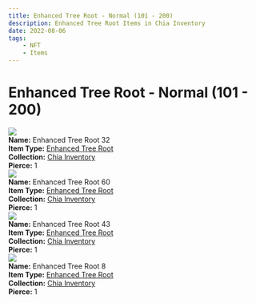 ```yaml
---
title: Enhanced Tree Root - Normal (101 - 200)
description: Enhanced Tree Root Items in Chia Inventory
date: 2022-08-06
tags:
    - NFT
    - Items
---
```


# Enhanced Tree Root - Normal (101 - 200)
<div class="item_thumbnail">
<a href="../../../Weapon/Enhanced_Tree_Root/Enhanced_Tree_Root"><img loading="lazy" src="https://xn2u4zjav2qmdwz4nxafowyeaavv2p2hrv54ikbiyx3sj4yndbpa.arweave.net/u3VOZSCuoMHbPG3AV1sEACtdP0eNe8QoKMX3JPMNGF4"></a><br/>
<div><strong>Name:</strong> Enhanced Tree Root 32</div>
<div><strong>Item Type:</strong> <a href="../../../Weapon/Enhanced_Tree_Root/Enhanced_Tree_Root">Enhanced Tree Root</a></div>
<div><strong>Collection:</strong> <a href="https://www.spacescan.io/xch/nft/collection/col16fpva26fhdjp2echs3cr7c30gzl7qe67hu9grtsjcqldz354asjsyzp6wx">Chia Inventory</a></div>
<div><strong>Pierce:</strong> 1</div>
</div>
<div class="item_thumbnail">
<a href="../../../Weapon/Enhanced_Tree_Root/Enhanced_Tree_Root"><img loading="lazy" src="https://q5uyxd44y3m4bieh3han2xm4s45embhatgobm63vixflcg7hqqtq.arweave.net/h2mLj5zG2cCgh9nA3V2clzpGBOCZnBZ7dUXKsRvnhCc"></a><br/>
<div><strong>Name:</strong> Enhanced Tree Root 60</div>
<div><strong>Item Type:</strong> <a href="../../../Weapon/Enhanced_Tree_Root/Enhanced_Tree_Root">Enhanced Tree Root</a></div>
<div><strong>Collection:</strong> <a href="https://www.spacescan.io/xch/nft/collection/col16fpva26fhdjp2echs3cr7c30gzl7qe67hu9grtsjcqldz354asjsyzp6wx">Chia Inventory</a></div>
<div><strong>Pierce:</strong> 1</div>
</div>
<div class="item_thumbnail">
<a href="../../../Weapon/Enhanced_Tree_Root/Enhanced_Tree_Root"><img loading="lazy" src="https://2vkncmttn54dk54onrhgmspypvnruossehwywpdz45flvdtlaqja.arweave.net/1VTRMnNveDV3jmxOZkn4fVsaOlIh7Ys8eedKuo5rBBI"></a><br/>
<div><strong>Name:</strong> Enhanced Tree Root 43</div>
<div><strong>Item Type:</strong> <a href="../../../Weapon/Enhanced_Tree_Root/Enhanced_Tree_Root">Enhanced Tree Root</a></div>
<div><strong>Collection:</strong> <a href="https://www.spacescan.io/xch/nft/collection/col16fpva26fhdjp2echs3cr7c30gzl7qe67hu9grtsjcqldz354asjsyzp6wx">Chia Inventory</a></div>
<div><strong>Pierce:</strong> 1</div>
</div>
<div class="item_thumbnail">
<a href="../../../Weapon/Enhanced_Tree_Root/Enhanced_Tree_Root"><img loading="lazy" src="https://cilstshvavb54ryteshm6zehmdxmrfb6vfzjzub6zomgqkji.arweave.net/-EhcpyPUF_Q95HEySOz2SHYO7IlD6pcpzQPs-uYaCko"></a><br/>
<div><strong>Name:</strong> Enhanced Tree Root 8</div>
<div><strong>Item Type:</strong> <a href="../../../Weapon/Enhanced_Tree_Root/Enhanced_Tree_Root">Enhanced Tree Root</a></div>
<div><strong>Collection:</strong> <a href="https://www.spacescan.io/xch/nft/collection/col16fpva26fhdjp2echs3cr7c30gzl7qe67hu9grtsjcqldz354asjsyzp6wx">Chia Inventory</a></div>
<div><strong>Pierce:</strong> 1</div>
</div>

